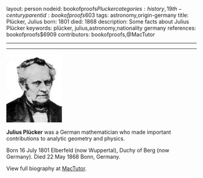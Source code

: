 layout: person
nodeid: bookofproofs$Plucker
categories: history,19th-century
parentid: bookofproofs$603
tags: astronomy,origin-germany
title: Plücker, Julius
born: 1801
died: 1868
description: Some facts about Julius Plücker
keywords: plücker, julius,astronomy,nationality germany
references: bookofproofs$6909
contributors: bookofproofs,@MacTutor

---


---

![Plucker.jpg](https://github.com/bookofproofs/bookofproofs.github.io/blob/main/_sources/_assets/images/portraits/Plucker.jpg?raw=true)

**Julius Plücker** was a German mathematician who made important contributions to analytic geometry and physics.

Born 16 July 1801 Elberfeld (now Wuppertal), Duchy of Berg (now Germany). Died 22 May 1868 Bonn, Germany.


View full biography at [MacTutor](https://mathshistory.st-andrews.ac.uk/Biographies/Plucker/).